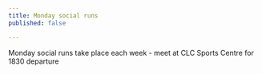```yaml
---
title: Monday social runs
published: false

---
```


Monday social runs take place each week - meet at CLC Sports Centre for 1830 departure
